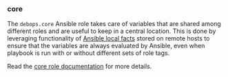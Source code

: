 ### core

The `debops.core` Ansible role takes care of variables that are shared
among different roles and are useful to keep in a central location. This
is done by leveraging functionality of [Ansible local
facts](https://docs.ansible.com/ansible/latest/user_guide/playbooks_vars_facts.html#facts-d-or-local-facts)
stored on remote hosts to ensure that the variables are always evaluated
by Ansible, even when playbook is run with or without different sets of
role tags.

Read the [core role documentation](https://docs.debops.org/en/stable-3.0/ansible/roles/core/) for more details.
